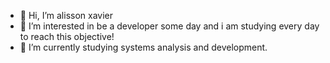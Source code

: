 - 👋 Hi, I’m alisson xavier
- 👀 I’m interested in be a developer some day and i am studying every day to reach this objective! 
- 🌱 I’m currently studying systems analysis and development.


<!---
alisson02313102/alisson02313102 is a ✨ special ✨ repository because its `README.md` (this file) appears on your GitHub profile.
You can click the Preview link to take a look at your changes.
--->
